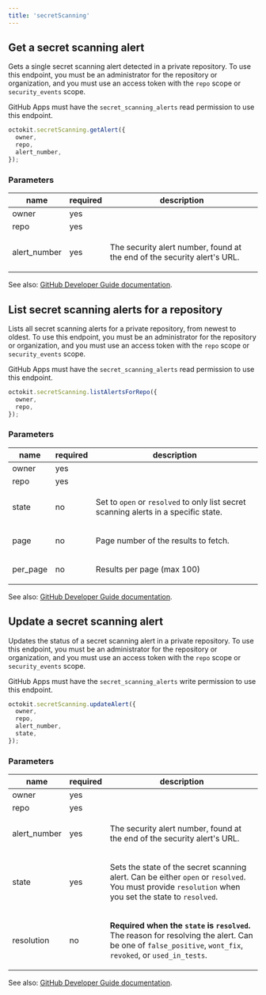 ```yaml
---
title: 'secretScanning'
---
```


## Get a secret scanning alert

Gets a single secret scanning alert detected in a private repository. To use this endpoint, you must be an administrator for the repository or organization, and you must use an access token with the `repo` scope or `security_events` scope.

GitHub Apps must have the `secret_scanning_alerts` read permission to use this endpoint.

```js
octokit.secretScanning.getAlert({
  owner,
  repo,
  alert_number,
});
```

### Parameters

<table>
  <thead>
    <tr>
      <th>name</th>
      <th>required</th>
      <th>description</th>
    </tr>
  </thead>
  <tbody>
    <tr><td>owner</td><td>yes</td><td>

</td></tr>
<tr><td>repo</td><td>yes</td><td>

</td></tr>
<tr><td>alert_number</td><td>yes</td><td>

The security alert number, found at the end of the security alert's URL.

</td></tr>
  </tbody>
</table>

See also: [GitHub Developer Guide documentation](https://docs.github.com/rest/reference/secret-scanning#get-a-secret-scanning-alert).

## List secret scanning alerts for a repository

Lists all secret scanning alerts for a private repository, from newest to oldest. To use this endpoint, you must be an administrator for the repository or organization, and you must use an access token with the `repo` scope or `security_events` scope.

GitHub Apps must have the `secret_scanning_alerts` read permission to use this endpoint.

```js
octokit.secretScanning.listAlertsForRepo({
  owner,
  repo,
});
```

### Parameters

<table>
  <thead>
    <tr>
      <th>name</th>
      <th>required</th>
      <th>description</th>
    </tr>
  </thead>
  <tbody>
    <tr><td>owner</td><td>yes</td><td>

</td></tr>
<tr><td>repo</td><td>yes</td><td>

</td></tr>
<tr><td>state</td><td>no</td><td>

Set to `open` or `resolved` to only list secret scanning alerts in a specific state.

</td></tr>
<tr><td>page</td><td>no</td><td>

Page number of the results to fetch.

</td></tr>
<tr><td>per_page</td><td>no</td><td>

Results per page (max 100)

</td></tr>
  </tbody>
</table>

See also: [GitHub Developer Guide documentation](https://docs.github.com/rest/reference/secret-scanning#list-secret-scanning-alerts-for-a-repository).

## Update a secret scanning alert

Updates the status of a secret scanning alert in a private repository. To use this endpoint, you must be an administrator for the repository or organization, and you must use an access token with the `repo` scope or `security_events` scope.

GitHub Apps must have the `secret_scanning_alerts` write permission to use this endpoint.

```js
octokit.secretScanning.updateAlert({
  owner,
  repo,
  alert_number,
  state,
});
```

### Parameters

<table>
  <thead>
    <tr>
      <th>name</th>
      <th>required</th>
      <th>description</th>
    </tr>
  </thead>
  <tbody>
    <tr><td>owner</td><td>yes</td><td>

</td></tr>
<tr><td>repo</td><td>yes</td><td>

</td></tr>
<tr><td>alert_number</td><td>yes</td><td>

The security alert number, found at the end of the security alert's URL.

</td></tr>
<tr><td>state</td><td>yes</td><td>

Sets the state of the secret scanning alert. Can be either `open` or `resolved`. You must provide `resolution` when you set the state to `resolved`.

</td></tr>
<tr><td>resolution</td><td>no</td><td>

**Required when the `state` is `resolved`.** The reason for resolving the alert. Can be one of `false_positive`, `wont_fix`, `revoked`, or `used_in_tests`.

</td></tr>
  </tbody>
</table>

See also: [GitHub Developer Guide documentation](https://docs.github.com/rest/reference/secret-scanning#update-a-secret-scanning-alert).

